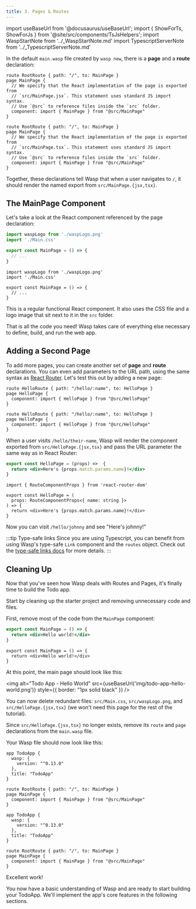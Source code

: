 ```yaml
---
title: 3. Pages & Routes
---
```


import useBaseUrl from '@docusaurus/useBaseUrl';
import { ShowForTs, ShowForJs } from '@site/src/components/TsJsHelpers';
import WaspStartNote from '../_WaspStartNote.md'
import TypescriptServerNote from '../_TypescriptServerNote.md'

In the default `main.wasp` file created by `wasp new`, there is a **page** and a **route** declaration:

<Tabs groupId="js-ts">
<TabItem value="js" label="JavaScript">

```wasp title="main.wasp"
route RootRoute { path: "/", to: MainPage }
page MainPage {
  // We specify that the React implementation of the page is exported from 
  // `src/MainPage.jsx`. This statement uses standard JS import syntax.
  // Use `@src` to reference files inside the `src` folder.
  component: import { MainPage } from "@src/MainPage"
}
```

</TabItem>
<TabItem value="ts" label="TypeScript">

```wasp title="main.wasp"
route RootRoute { path: "/", to: MainPage }
page MainPage {
  // We specify that the React implementation of the page is exported from
  // `src/MainPage.tsx`. This statement uses standard JS import syntax.
  // Use `@src` to reference files inside the `src` folder.
  component: import { MainPage } from "@src/MainPage"
}
```

</TabItem>
</Tabs>

Together, these declarations tell Wasp that when a user navigates to `/`, it should render the named export from `src/MainPage.{jsx,tsx}`.

## The MainPage Component

Let's take a look at the React component referenced by the page declaration:

<Tabs groupId="js-ts">
<TabItem value="js" label="JavaScript">

```jsx title="src/MainPage.jsx"
import waspLogo from './waspLogo.png'
import './Main.css'

export const MainPage = () => {
  // ...
}
```

</TabItem>
<TabItem value="ts" label="TypeScript">

```tsx title="src/MainPage.tsx"
import waspLogo from './waspLogo.png'
import './Main.css'

export const MainPage = () => {
  // ...
}
```

</TabItem>
</Tabs>

This is a regular functional React component. It also uses the CSS file and a logo image that sit next to it in the `src` folder.

That is all the code you need! Wasp takes care of everything else necessary to define, build, and run the web app.

<WaspStartNote />

<ShowForTs>
<TypescriptServerNote />
</ShowForTs>


## Adding a Second Page

To add more pages, you can create another set of **page** and **route** declarations. You can even add parameters to the URL path, using the same syntax as [React Router](https://reactrouter.com/web/). Let's test this out by adding a new page:

<Tabs groupId="js-ts">
<TabItem value="js" label="JavaScript">

```wasp title="main.wasp"
route HelloRoute { path: "/hello/:name", to: HelloPage }
page HelloPage {
  component: import { HelloPage } from "@src/HelloPage"
}
```

</TabItem>
<TabItem value="ts" label="TypeScript">

```wasp title="main.wasp"
route HelloRoute { path: "/hello/:name", to: HelloPage }
page HelloPage {
  component: import { HelloPage } from "@src/HelloPage"
}
```

</TabItem>
</Tabs>

When a user visits `/hello/their-name`, Wasp will render the component exported from `src/HelloPage.{jsx,tsx}` and pass the URL parameter the same way as in React Router:

<Tabs groupId="js-ts">
<TabItem value="js" label="JavaScript">

```jsx title="src/HelloPage.jsx"
export const HelloPage = (props) =>  {
  return <div>Here's {props.match.params.name}!</div>
}
```

</TabItem>
<TabItem value="ts" label="TypeScript">


```tsx title="src/HelloPage.tsx"
import { RouteComponentProps } from 'react-router-dom'

export const HelloPage = (
  props: RouteComponentProps<{ name: string }>
) => {
  return <div>Here's {props.match.params.name}!</div>
}
```

</TabItem>
</Tabs>

Now you can visit `/hello/johnny` and see "Here's johnny!"

<ShowForTs>

:::tip Type-safe links
Since you are using Typescript, you can benefit from using Wasp's type-safe `Link` component and the `routes` object. Check out the [type-safe links docs](../advanced/links) for more details.
:::
</ShowForTs>

## Cleaning Up

Now that you've seen how Wasp deals with Routes and Pages, it's finally time to build the Todo app.

Start by cleaning up the starter project and removing unnecessary code and files.

First, remove most of the code from the `MainPage` component:

<Tabs groupId="js-ts">
<TabItem value="js" label="JavaScript">

```jsx title="src/MainPage.jsx"
export const MainPage = () => {
  return <div>Hello world!</div>
}
```

</TabItem>
<TabItem value="ts" label="TypeScript">

```tsx title="src/MainPage.tsx"
export const MainPage = () => {
  return <div>Hello world!</div>
}
```

</TabItem>
</Tabs>

At this point, the main page should look like this:

<img alt="Todo App - Hello World"
src={useBaseUrl('img/todo-app-hello-world.png')}
style={{ border: "1px solid black" }}
/>


You can now delete redundant files: `src/Main.css`, `src/waspLogo.png`, and `src/HelloPage.{jsx,tsx}` (we won't need this page for the rest of the tutorial).

Since `src/HelloPage.{jsx,tsx}` no longer exists, remove its `route` and `page` declarations from the `main.wasp` file.

Your Wasp file should now look like this:

<Tabs groupId="js-ts">
<TabItem value="js" label="JavaScript">

```wasp title="main.wasp"
app TodoApp {
  wasp: {
    version: "^0.13.0"
  },
  title: "TodoApp"
}

route RootRoute { path: "/", to: MainPage }
page MainPage {
  component: import { MainPage } from "@src/MainPage"
}
```

</TabItem>
<TabItem value="ts" label="TypeScript">

```wasp title="main.wasp"
app TodoApp {
  wasp: {
    version: "^0.13.0"
  },
  title: "TodoApp"
}

route RootRoute { path: "/", to: MainPage }
page MainPage {
  component: import { MainPage } from "@src/MainPage"
}
```

</TabItem>
</Tabs>


Excellent work!

You now have a basic understanding of Wasp and are ready to start building your TodoApp.
We'll implement the app's core features in the following sections.
